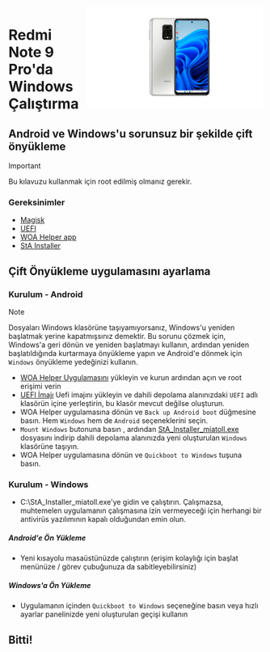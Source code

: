 <img align="right" src="https://github.com/Rubanoxd/Port-Windows-11-redmi-note-9_pro/blob/main/Miatoll.png" width="350" alt="Redmi Note 9 Pro Üzerinde Windows 11 Çalıştırma">


# Redmi Note 9 Pro'da Windows Çalıştırma

## Android ve Windows'u sorunsuz bir şekilde çift önyükleme
> [!IMPORTANT]
> Bu kılavuzu kullanmak için root edilmiş olmanız gerekir.

### Gereksinimler
- [Magisk](https://github.com/topjohnwu/Magisk/releases/latest)
- [UEFI](https://github.com/Rubanoxd/Port-Windows-11-redmi-note-9_pro/releases/tag/UefiV3)
- [WOA Helper app](https://github.com/Rubanoxd/Port-Windows-11-redmi-note-9_pro/releases/download/dualboot/woahelper.apk)
- [StA Installer](https://github.com/Rubanoxd/Port-Windows-11-redmi-note-9_pro/releases/download/dualboot/StA_Installer_miatoll.exe)

## Çift Önyükleme uygulamasını ayarlama

### Kurulum - Android
> [!NOTE]
> Dosyaları Windows klasörüne taşıyamıyorsanız, Windows'u yeniden başlatmak yerine kapatmışsınız demektir. Bu sorunu çözmek için, Windows'a geri dönün ve yeniden başlatmayı kullanın, ardından yeniden başlatıldığında kurtarmaya önyükleme yapın ve Android'e dönmek için `Windows` önyükleme yedeğinizi kullanın.

- [WOA Helper Uygulamasını](https://github.com/Rubanoxd/Port-Windows-11-redmi-note-9_pro/releases/download/dualboot/woahelper.apk) yükleyin ve kurun ardından açın ve root erişimi verin
- [UEFI İmajı](https://github.com/Rubanoxd/Port-Windows-11-redmi-note-9_pro/releases/tag/UefiV3) Uefi imajını yükleyin ve dahili depolama alanınızdaki `UEFI` adlı klasörün içine yerleştirin, bu klasör mevcut değilse oluşturun.
- WOA Helper uygulamasına dönün ve `Back up Android boot` düğmesine basın. Hem `Windows` hem de `Android` seçeneklerini seçin.
- `Mount Windows` butonuna basın , ardından  [StA_Installer_miatoll.exe](https://github.com/Rubanoxd/Port-Windows-11-redmi-note-9_pro/releases/download/dualboot/StA_Installer_miatoll.exe) dosyasını indirip dahili depolama alanınızda yeni oluşturulan `Windows` klasörüne taşıyın.
- WOA Helper uygulamasına dönün ve `Quickboot to Windows` tuşuna basın.

### Kurulum - Windows
- C:\StA_Installer_miatoll.exe'ye gidin ve çalıştırın. Çalışmazsa, muhtemelen uygulamanın çalışmasına izin vermeyeceği için herhangi bir antivirüs yazılımının kapalı olduğundan emin olun.


##### Android'e Ön Yükleme
  - Yeni kısayolu masaüstünüzde çalıştırın (erişim kolaylığı için başlat menünüze / görev çubuğunuza da sabitleyebilirsiniz)

##### Windows'a Ön Yükleme
  - Uygulamanın içinden `Quickboot to Windows` seçeneğine basın veya hızlı ayarlar panelinizde yeni oluşturulan geçişi kullanın
  
## Bitti!